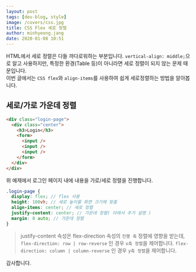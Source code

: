 ```yaml
---
layout: post
tags: [dev-blog, style]
image: /covers/css.jpg
title: CSS Flex 세로 정렬
author: minhyeong.jang
date: 2020-01-08 10:51
---
```


HTML에서 세로 정렬은 다들 까다로워하는 부분입니다. `vertical-align: middle;`으로 알고 사용하지만, 특정한 환경(Table 등)이 아니라면 세로 정렬이 되지 않는 문제 때문입니다.  
이번 글에서는 `CSS flex`와 `align-items`를 사용하여 쉽게 세로정렬하는 방법을 알아봅니다.

## 세로/가로 가운데 정렬

```html
<div class="login-page">
  <div class="center">
    <h3>Login</h3>
    <form>
      <input />
      <input />
      <input />
    </form>
  </div>
</div>
```

위 예제에서 로그인 페이지 내에 내용을 가로/세로 정렬을 진행합니다.

```scss
.login-page {
  display: flex; // flex 사용
  height: 100vh; // 세로 높이를 화면 크기에 맞춤
  align-items: center; // 세로 정렬
  justify-content: center; // 가운데 정렬( 아래서 추가 설명 )
  margin: 0 auto; // 가운데 정렬
}
```

> justify-content 속성은 flex-direction 속성의 `진행 축` 정렬에 영향을 받는데, `flex-direction: row | row-reverse` 인 경우 `x축 정렬`을 제어합니다. `flex-direction: column | column-reverse` 인 경우 `y축 정렬`을 제어합니다.

감사합니다.
